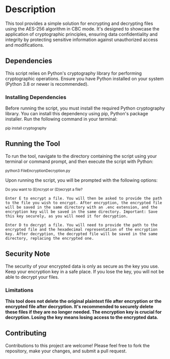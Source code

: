 # Description

This tool provides a simple solution for encrypting and decrypting files using the AES-256 algorithm in CBC mode. It's designed to showcase the application of cryptographic principles, ensuring data confidentiality and integrity by protecting sensitive information against unauthorized access and modifications.


## Dependencies

This script relies on Python's cryptography library for performing cryptographic operations. Ensure you have Python installed on your system (Python 3.8 or newer is recommended).

### Installing Dependencies

Before running the script, you must install the required Python cryptography library. You can install this dependency using pip, Python's package installer. 
Run the following command in your terminal:

<sub>pip install cryptography</sub>

## Running the Tool

To run the tool, navigate to the directory containing the script using your terminal or command prompt, and then execute the script with Python:

<sub>python3 FileEncryptionDecryption.py</sub>

Upon running the script, you will be prompted with the following options:

<sub>Do you want to (E)ncrypt or (D)ecrypt a file?</sub>

    Enter E to encrypt a file. You will then be asked to provide the path to the file you wish to encrypt. After encryption, the encrypted file will be saved in the same directory with an .enc extension, and the encryption key will be saved in the same directory. Important: Save this key securely, as you will need it for decryption.

    Enter D to decrypt a file. You will need to provide the path to the encrypted file and the hexadecimal representation of the encryption key. After decryption, the decrypted file will be saved in the same directory, replacing the encrypted one.

## Security Note

The security of your encrypted data is only as secure as the key you use. Keep your encryption key in a safe place. If you lose the key, you will not be able to decrypt your files.

### Limitations
**This tool does not delete the original plaintext file after encryption or the encrypted file after decryption. It's recommended to securely delete these files if they are no longer needed. The encryption key is crucial for decryption. Losing the key means losing access to the encrypted data.**

## Contributing

Contributions to this project are welcome! Please feel free to fork the repository, make your changes, and submit a pull request.
